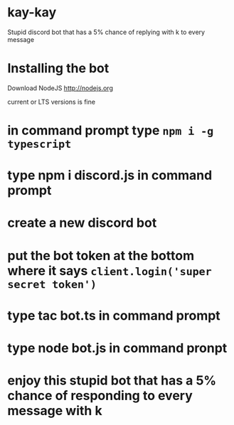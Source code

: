 # kay-kay
Stupid discord bot that has a 5% chance of replying with k to every message

# Installing the bot
Download NodeJS
http://nodejs.org

current or LTS versions is fine

# in command prompt type `npm i -g typescript`

# type npm i discord.js in command prompt

# create a new discord bot

# put the bot token at the bottom where it says `client.login('super secret token')`

# type tac bot.ts in command prompt

# type node bot.js in command pronpt

# enjoy this stupid bot that has a 5% chance of responding to every message with k
